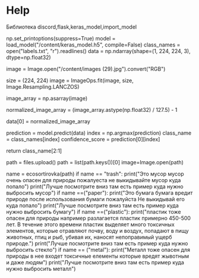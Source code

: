 # Help
Библиотека discord,flask,keras_model,import_model

  np.set_printoptions(suppress=True)
  model = load_model("/content/keras_model.h5", compile=False)
  class_names = open("labels.txt", "r").readlines()
  data = np.ndarray(shape=(1, 224, 224, 3), dtype=np.float32)


  image = Image.open("/content/images (29).jpg").convert("RGB")


  size = (224, 224)
  image = ImageOps.fit(image, size, Image.Resampling.LANCZOS)


  image_array = np.asarray(image)


  normalized_image_array = (image_array.astype(np.float32) / 127.5) - 1


  data[0] = normalized_image_array


  prediction = model.predict(data)
  index = np.argmax(prediction)
  class_name = class_names[index]
  confidence_score = prediction[0][index]

  return class_name[2:1]

path = files.upload()
path = list(path.keys())[0]
image=Image.open(path)


name = ecosortirovka(path)
if name == "trash":
  print("Это мусор мусор очень опасен для природы пожалуеста не выкидывайте мусор куда попало")
  print("Лучше посмотрите вниз там есть пример куда нужно выбросить мусор")
if name ==("paper"):
  print("Это бумага бумага вредит природе после использования бумаги пожалуйста Не выкидывай его куда попало")
  print("Лучше посмотрите вниз там есть пример куда нужно выбросить бумагу")
if name ==("plastic"):
  print("пластик тоже опасен для природы например разлагается пластик примерно 450-500 лет. В течение этого времени пластик выделяет много токсичных элементов, которые отравляют почву, воду и воздух, попадают в пищу животных, птиц и рыб, убивая их, наносят непоправимый ущерб природе.")
  print("Лучше посмотрите вниз там есть пример куда нужно выбросить стекло")
if name == ("metal"):
  print("Металл тоже опасен для природы в нее входет токсичные елементы которые вредят жывотным и даже людям")
  print("Лучше посмотрите вниз там есть пример куда нужно выбросить металл")
